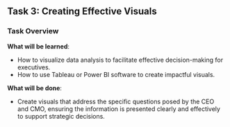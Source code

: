 ## Task 3: Creating Effective Visuals

### Task Overview
**What will be learned**:
- How to visualize data analysis to facilitate effective decision-making for executives.
- How to use Tableau or Power BI software to create impactful visuals.

**What will be done**:
- Create visuals that address the specific questions posed by the CEO and CMO, ensuring the information is presented clearly and effectively to support strategic decisions.
